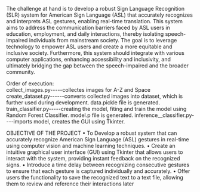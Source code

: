 The challenge at hand is to develop a robust Sign Language Recognition (SLR) system for American Sign Language (ASL) that accurately recognizes and interprets ASL gestures, enabling real-time translation. This system aims to address the communication barriers faced by ASL users in education, employment, and daily interactions, thereby isolating speech-impaired individuals from mainstream society. The goal is to leverage technology to empower ASL users and create a more equitable and inclusive society. Furthermore, this system should integrate with various computer applications, enhancing accessibility and inclusivity, and ultimately bridging the gap between the speech-impaired and the broader community.


Order of execution:  
          collect_images.py-----collectes images for A-Z and Space
          create_dataset.py------converts collected images into dataset, which is further used during development. data.pickle file is generated.
          train_classifier.py-----creating the model, fiting and train the model using Random Forest Classifier. model.p file is generated.
          inference__classifier.py----imports model, creates the GUI using Tkinter.




OBJECTIVE OF THE PROJECT
•	To Develop a robust system that can accurately recognize American Sign Language (ASL) gestures in real-time using computer vision and machine learning techniques.
•	Create an intuitive graphical user interface (GUI) using Tkinter that allows users to interact with the system, providing instant feedback on the recognized signs.
•	Introduce a time delay between recognizing consecutive gestures to ensure that each gesture is captured individually and accurately. 
•	Offer users the functionality to save the recognized text to a text file, allowing them to review and reference their interactions later
